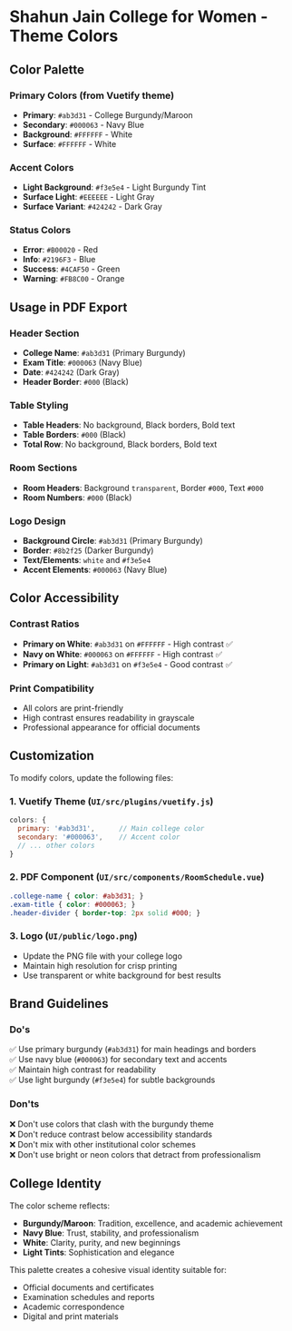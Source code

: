 # Shahun Jain College for Women - Theme Colors

## Color Palette

### Primary Colors (from Vuetify theme)
- **Primary**: `#ab3d31` - College Burgundy/Maroon
- **Secondary**: `#000063` - Navy Blue
- **Background**: `#FFFFFF` - White
- **Surface**: `#FFFFFF` - White

### Accent Colors
- **Light Background**: `#f3e5e4` - Light Burgundy Tint
- **Surface Light**: `#EEEEEE` - Light Gray
- **Surface Variant**: `#424242` - Dark Gray

### Status Colors
- **Error**: `#B00020` - Red
- **Info**: `#2196F3` - Blue
- **Success**: `#4CAF50` - Green
- **Warning**: `#FB8C00` - Orange

## Usage in PDF Export

### Header Section
- **College Name**: `#ab3d31` (Primary Burgundy)
- **Exam Title**: `#000063` (Navy Blue)
- **Date**: `#424242` (Dark Gray)
- **Header Border**: `#000` (Black)

### Table Styling
- **Table Headers**: No background, Black borders, Bold text
- **Table Borders**: `#000` (Black)
- **Total Row**: No background, Black borders, Bold text

### Room Sections
- **Room Headers**: Background `transparent`, Border `#000`, Text `#000`
- **Room Numbers**: `#000` (Black)

### Logo Design
- **Background Circle**: `#ab3d31` (Primary Burgundy)
- **Border**: `#8b2f25` (Darker Burgundy)
- **Text/Elements**: `white` and `#f3e5e4`
- **Accent Elements**: `#000063` (Navy Blue)

## Color Accessibility

### Contrast Ratios
- **Primary on White**: `#ab3d31` on `#FFFFFF` - High contrast ✅
- **Navy on White**: `#000063` on `#FFFFFF` - High contrast ✅
- **Primary on Light**: `#ab3d31` on `#f3e5e4` - Good contrast ✅

### Print Compatibility
- All colors are print-friendly
- High contrast ensures readability in grayscale
- Professional appearance for official documents

## Customization

To modify colors, update the following files:

### 1. Vuetify Theme (`UI/src/plugins/vuetify.js`)
```javascript
colors: {
  primary: '#ab3d31',      // Main college color
  secondary: '#000063',    // Accent color
  // ... other colors
}
```

### 2. PDF Component (`UI/src/components/RoomSchedule.vue`)
```css
.college-name { color: #ab3d31; }
.exam-title { color: #000063; }
.header-divider { border-top: 2px solid #000; }
```

### 3. Logo (`UI/public/logo.png`)
- Update the PNG file with your college logo
- Maintain high resolution for crisp printing
- Use transparent or white background for best results

## Brand Guidelines

### Do's
✅ Use primary burgundy (`#ab3d31`) for main headings and borders  
✅ Use navy blue (`#000063`) for secondary text and accents  
✅ Maintain high contrast for readability  
✅ Use light burgundy (`#f3e5e4`) for subtle backgrounds  

### Don'ts
❌ Don't use colors that clash with the burgundy theme  
❌ Don't reduce contrast below accessibility standards  
❌ Don't mix with other institutional color schemes  
❌ Don't use bright or neon colors that detract from professionalism  

## College Identity

The color scheme reflects:
- **Burgundy/Maroon**: Tradition, excellence, and academic achievement
- **Navy Blue**: Trust, stability, and professionalism  
- **White**: Clarity, purity, and new beginnings
- **Light Tints**: Sophistication and elegance

This palette creates a cohesive visual identity suitable for:
- Official documents and certificates
- Examination schedules and reports
- Academic correspondence
- Digital and print materials
